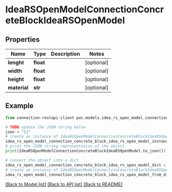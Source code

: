 # IdeaRSOpenModelConnectionConcreteBlockIdeaRSOpenModel


## Properties

Name | Type | Description | Notes
------------ | ------------- | ------------- | -------------
**lenght** | **float** |  | [optional] 
**width** | **float** |  | [optional] 
**height** | **float** |  | [optional] 
**material** | **str** |  | [optional] 

## Example

```python
from connection-restapi-client-poc.models.idea_rs_open_model_connection_concrete_block_idea_rs_open_model import IdeaRSOpenModelConnectionConcreteBlockIdeaRSOpenModel

# TODO update the JSON string below
json = "{}"
# create an instance of IdeaRSOpenModelConnectionConcreteBlockIdeaRSOpenModel from a JSON string
idea_rs_open_model_connection_concrete_block_idea_rs_open_model_instance = IdeaRSOpenModelConnectionConcreteBlockIdeaRSOpenModel.from_json(json)
# print the JSON string representation of the object
print(IdeaRSOpenModelConnectionConcreteBlockIdeaRSOpenModel.to_json())

# convert the object into a dict
idea_rs_open_model_connection_concrete_block_idea_rs_open_model_dict = idea_rs_open_model_connection_concrete_block_idea_rs_open_model_instance.to_dict()
# create an instance of IdeaRSOpenModelConnectionConcreteBlockIdeaRSOpenModel from a dict
idea_rs_open_model_connection_concrete_block_idea_rs_open_model_from_dict = IdeaRSOpenModelConnectionConcreteBlockIdeaRSOpenModel.from_dict(idea_rs_open_model_connection_concrete_block_idea_rs_open_model_dict)
```
[[Back to Model list]](../README.md#documentation-for-models) [[Back to API list]](../README.md#documentation-for-api-endpoints) [[Back to README]](../README.md)


